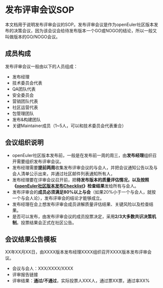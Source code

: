 # 发布评审会议SOP

本文档用于说明发布评审会议的SOP。发布评审会议是作为openEuler社区版本发布的决策会议，因为该会议会给待发布版本一个GO或NOGO的结论，所以一般又叫做版本的GO/NOGO会议。

## 成员构成

发布评审会议一般由以下的人员组成：

- 发布经理
- 技术委员会代表
- QA团队代表
- 安全委员会
- 营销团队代表
- 社区运营代表
- 包管理团队
- 发布&构建团队
- 关键Maintainer成员（1~5人，可以和技术委员会代表重合）

## 会议组织说明

- openEuler社区版本发布前，一般是在发布前一周的周三，由**发布经理**组织召开需要组织发布评审会议。
- 发布经理需要**提前两周**收集发布评审会议的与会人，并把会议通知公告以及与会人清单公示出来，并通过社区邮件列表通知所有人，
- 发布经理要在评审会议召开前，把**待发布版本的质量评估情况，以及按照《**[**openEuler社区版本发布Checklist**](https://gitee.com)**》检查结果**发给所有与会人。
- 发布评审会的**成员必须满足80%以上与会**（如果20%小于一个与会人，就按一个与会人论），发布评审会的结论才能够成立。
- 发布经理在会上想发布评审会成员讲解质量评估结果、关键风险以及检查结果。
- 是否可以发布，由发布评审会议的成员投票决定，采用**2/3大多数共识决策机制**。投票结果会正式在社区公告。



## 会议结果公告模板

XX年XX月XX日，由XXXX版本发布经理XXXX组织召开XXXX版本发布评审会议。

- 会议与会人：XXX/XXXX/XXXX
- 评审报告链接
- 评审结果：**通过/不通过**，实际投票人XXX人，通过票XX票，通过率XX%